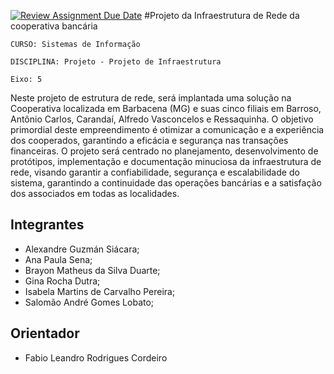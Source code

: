 [![Review Assignment Due Date](https://classroom.github.com/assets/deadline-readme-button-24ddc0f5d75046c5622901739e7c5dd533143b0c8e959d652212380cedb1ea36.svg)](https://classroom.github.com/a/wJ37st3u)
#Projeto da Infraestrutura de Rede da cooperativa bancária 

`CURSO: Sistemas de Informação`

`DISCIPLINA: Projeto - Projeto de Infraestrutura`

`Eixo: 5`

Neste projeto de estrutura de rede, será implantada uma solução na Cooperativa localizada em Barbacena (MG) e suas cinco filiais em Barroso, Antônio Carlos, Carandaí, Alfredo Vasconcelos e Ressaquinha. O objetivo primordial deste empreendimento é otimizar a comunicação e a experiência dos cooperados, garantindo a eficácia e segurança nas transações financeiras. O projeto será centrado no planejamento, desenvolvimento de protótipos, implementação e documentação minuciosa da infraestrutura de rede, visando garantir a confiabilidade, segurança e escalabilidade do sistema, garantindo a continuidade das operações bancárias e a satisfação dos associados em todas as localidades.

## Integrantes

* Alexandre Guzmán Siácara;
* Ana Paula Sena;
* Brayon Matheus da Silva Duarte;
* Gina Rocha Dutra;
* Isabela Martins de Carvalho Pereira;
* Salomão André Gomes Lobato;


## Orientador

* Fabio Leandro Rodrigues Cordeiro


